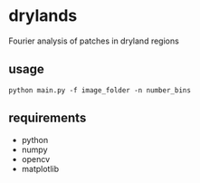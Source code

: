 # drylands
Fourier analysis of patches in dryland regions

## usage

```shell
python main.py -f image_folder -n number_bins 
```

## requirements

- python
- numpy
- opencv
- matplotlib
